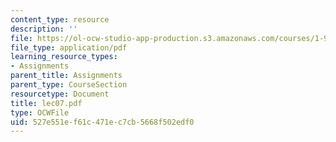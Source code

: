 ```yaml
---
content_type: resource
description: ''
file: https://ol-ocw-studio-app-production.s3.amazonaws.com/courses/1-978-from-nano-to-macro-introduction-to-atomistic-modeling-techniques-january-iap-2007/527e551ef61c471ec7cb5668f502edf0_lec07.pdf
file_type: application/pdf
learning_resource_types:
- Assignments
parent_title: Assignments
parent_type: CourseSection
resourcetype: Document
title: lec07.pdf
type: OCWFile
uid: 527e551e-f61c-471e-c7cb-5668f502edf0
---
```

